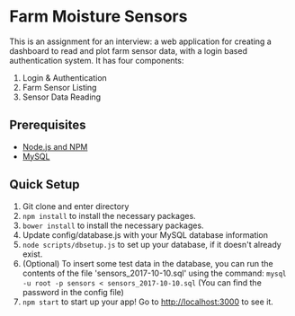 # Farm Moisture Sensors
This is an assignment for an interview: a web application for creating a dashboard to read and plot farm sensor data, with a login based authentication system. It has four components:
1. Login & Authentication
2. Farm Sensor Listing
3. Sensor Data Reading

## Prerequisites
* [Node.js and NPM](https://nodejs.org/en/)
* [MySQL](https://dev.mysql.com/downloads/installer/)

## Quick Setup
1. Git clone and enter directory
2. `npm install` to install the necessary packages.
3. `bower install` to install the necessary packages.
4. Update config/database.js with your MySQL database information 
5. `node scripts/dbsetup.js` to set up your database, if it doesn't already exist.
6. (Optional) To insert some test data in the database, you can run the contents of the file 'sensors_2017-10-10.sql' using the 
command: 
`mysql -u root -p sensors < sensors_2017-10-10.sql` (You can find the password in the config file)
7. `npm start` to start up your app! Go to [http://localhost:3000](http://localhost:3000) to see it.
